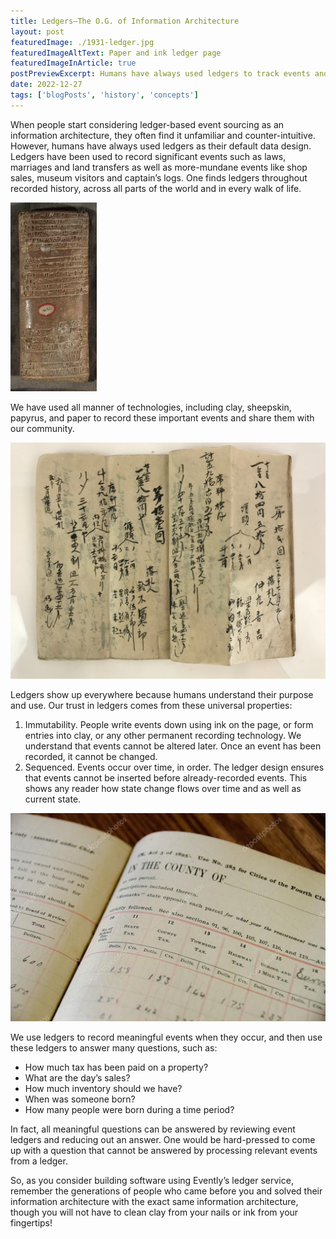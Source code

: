 ```yaml
---
title: Ledgers–The O.G. of Information Architecture
layout: post
featuredImage: ./1931-ledger.jpg
featuredImageAltText: Paper and ink ledger page
featuredImageInArticle: true
postPreviewExcerpt: Humans have always used ledgers to track events and determine current state.
date: 2022-12-27
tags: ['blogPosts', 'history', 'concepts']
---
```




When people start considering ledger-based event sourcing as an information architecture, they often find it unfamiliar and counter-intuitive. However, humans have always used ledgers as their default data design. Ledgers have been used to record significant events such as laws, marriages and land transfers as well as more-mundane events like shop sales, museum visitors and captain’s logs. One finds ledgers throughout recorded history, across all parts of the world and in every walk of life.

![Cuneiform Tablet](cuneiform-ledger.jpg)

 We have used all manner of technologies, including clay, sheepskin, papyrus, and paper to record these important events and share them with our community.

![Japanese Shop Sales Ledger](Japanese-Accounting-Ledger.png)

Ledgers show up everywhere because humans understand their purpose and use. Our trust in ledgers comes from these universal properties:

1. Immutability. People write events down using ink on the page, or form entries into clay, or any other permanent recording technology. We understand that events cannot be altered later. Once an event has been recorded, it cannot be changed.
2. Sequenced. Events occur over time, in order. The ledger design ensures that events cannot be inserted before already-recorded events. This shows any reader how state change flows over time and as well as current state.

![Irish County Tax Ledger](ledger-of-tax-record.jpg)

We use ledgers to record meaningful events when they occur, and then use these ledgers to answer many questions, such as:

* How much tax has been paid on a property?
* What are the day’s sales?
* How much inventory should we have?
* When was someone born?
* How many people were born during a time period?

In fact, all meaningful questions can be answered by reviewing event ledgers and reducing out an answer. One would be hard-pressed to come up with a question that cannot be answered by processing relevant events from a ledger.

So, as you consider building software using Evently’s ledger service, remember the generations of people who came before you and solved their information architecture with the exact same information architecture, though you will not have to clean clay from your nails or ink from your fingertips!
